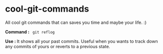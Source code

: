 # cool-git-commands
All cool git commands that can saves you time and maybe your life. :)


<b> Command : </b> <code> git reflog </code> </br> 


<b> Use : </b> It shows all your past commits. Useful when you wants to track down any commits of yours or reverts to a previous state. 